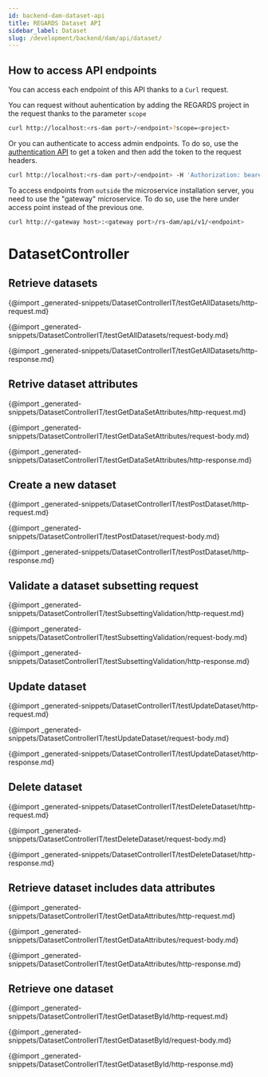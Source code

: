 ```yaml
---
id: backend-dam-dataset-api
title: REGARDS Dataset API
sidebar_label: Dataset
slug: /development/backend/dam/api/dataset/
---
```



## How to access API endpoints

You can access each endpoint of this API thanks to a `Curl` request.

You can request without auhentication by adding the REGARDS project in the request thanks to the parameter `scope`
```bash
curl http://localhost:<rs-dam port>/<endpoint>?scope=<project>
```
Or you can authenticate to access admin endpoints. To do so, use the [authentication API](../../../authentication/api/) to get a token and then add the token to the request headers.

```bash
curl http://localhost:<rs-dam port>/<endpoint> -H 'Authorization: bearer <token>'
```

To access endpoints from `outside` the microservice installation server, you need to use the "gateway" microservice. To do so, use the here under access point instead of the previous one.

```bash
curl http://<gateway host>:<gateway port>/rs-dam/api/v1/<endpoint>
```

# DatasetController


## Retrieve datasets

{@import _generated-snippets/DatasetControllerIT/testGetAllDatasets/http-request.md}

{@import _generated-snippets/DatasetControllerIT/testGetAllDatasets/request-body.md}

{@import _generated-snippets/DatasetControllerIT/testGetAllDatasets/http-response.md}

## Retrive dataset attributes

{@import _generated-snippets/DatasetControllerIT/testGetDataSetAttributes/http-request.md}

{@import _generated-snippets/DatasetControllerIT/testGetDataSetAttributes/request-body.md}

{@import _generated-snippets/DatasetControllerIT/testGetDataSetAttributes/http-response.md}

## Create a new dataset

{@import _generated-snippets/DatasetControllerIT/testPostDataset/http-request.md}

{@import _generated-snippets/DatasetControllerIT/testPostDataset/request-body.md}

{@import _generated-snippets/DatasetControllerIT/testPostDataset/http-response.md}

## Validate a dataset subsetting request

{@import _generated-snippets/DatasetControllerIT/testSubsettingValidation/http-request.md}

{@import _generated-snippets/DatasetControllerIT/testSubsettingValidation/request-body.md}

{@import _generated-snippets/DatasetControllerIT/testSubsettingValidation/http-response.md}

## Update dataset

{@import _generated-snippets/DatasetControllerIT/testUpdateDataset/http-request.md}

{@import _generated-snippets/DatasetControllerIT/testUpdateDataset/request-body.md}

{@import _generated-snippets/DatasetControllerIT/testUpdateDataset/http-response.md}

## Delete dataset

{@import _generated-snippets/DatasetControllerIT/testDeleteDataset/http-request.md}

{@import _generated-snippets/DatasetControllerIT/testDeleteDataset/request-body.md}

{@import _generated-snippets/DatasetControllerIT/testDeleteDataset/http-response.md}

## Retrieve dataset includes data attributes

{@import _generated-snippets/DatasetControllerIT/testGetDataAttributes/http-request.md}

{@import _generated-snippets/DatasetControllerIT/testGetDataAttributes/request-body.md}

{@import _generated-snippets/DatasetControllerIT/testGetDataAttributes/http-response.md}

## Retrieve one dataset

{@import _generated-snippets/DatasetControllerIT/testGetDatasetById/http-request.md}

{@import _generated-snippets/DatasetControllerIT/testGetDatasetById/request-body.md}

{@import _generated-snippets/DatasetControllerIT/testGetDatasetById/http-response.md}
